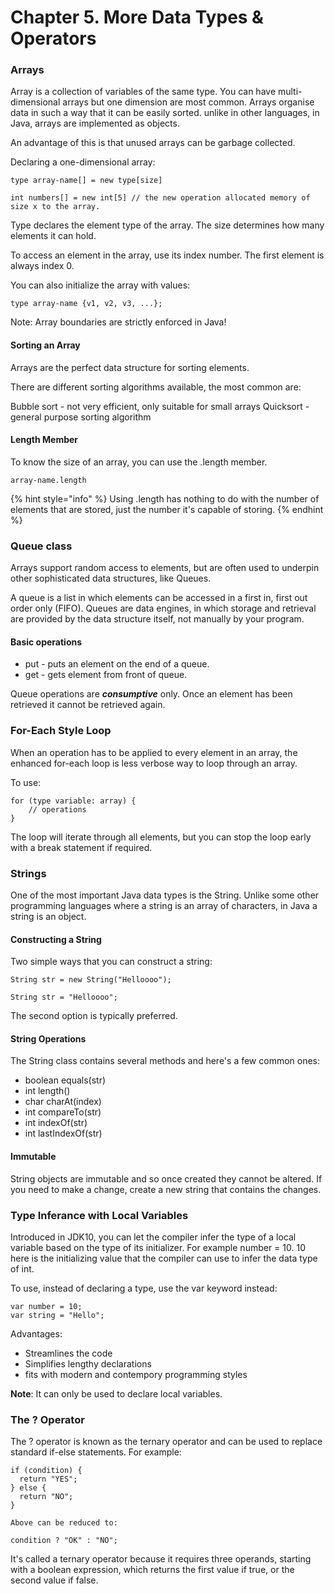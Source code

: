 # Chapter 5. More Data Types & Operators

### Arrays
Array is a collection of variables of the same type.
You can have multi-dimensional arrays but one dimension are most common. 
Arrays organise data in such a way that it can be easily sorted. 
unlike in other languages, in Java, arrays are implemented as objects.

An advantage of this is that unused arrays can be garbage collected. 

Declaring a one-dimensional array:
```aidl
type array-name[] = new type[size]

int numbers[] = new int[5] // the new operation allocated memory of size x to the array.

```
Type declares the element type of the array. The size determines how many elements it can hold.

To access an element in the array, use its index number.
The first element is always index 0. 

You can also initialize the array with values:
```aidl
type array-name {v1, v2, v3, ...}; 
```

Note: Array boundaries are strictly enforced in Java!

#### Sorting an Array

Arrays are the perfect data structure for sorting elements.

There are different sorting algorithms available, the most common are:

Bubble sort - not very efficient, only suitable for small arrays
Quicksort - general purpose sorting algorithm

#### Length Member 
To know the size of an array, you can use the .length member.
```aidl
array-name.length

```
{% hint style="info" %}
Using .length has nothing to do with the number of elements that are stored, just the number it's capable of storing.
{% endhint %}

### Queue class

Arrays support random access to elements, but are often used to underpin other sophisticated data structures, like Queues.

A queue is a list in which elements can be accessed in a first in, first out order only (FIFO).
Queues are data engines, in which storage and retrieval are provided by the data structure itself, not manually by your program.

#### Basic operations

 * put - puts an element on the end of a queue.
 * get - gets element from front of queue. 
   
Queue operations are ***consumptive*** only. Once an element has been retrieved it cannot be retrieved again.

### For-Each Style Loop

When an operation has to be applied to every element in an array, the enhanced for-each loop is less verbose way to loop through an array.

To use:
```aidl
for (type variable: array) {
    // operations
}
```
The loop will iterate through all elements, but you can stop the loop early with a break statement if required.

### Strings
One of the most important Java data types is the String. Unlike some other programming languages where a string is an array of characters, in Java a string is an 
object.

#### Constructing a String
Two simple ways that you can construct a string:
```aidl
String str = new String("Helloooo");

String str = "Helloooo";

```
The second option is typically preferred.

#### String Operations
The String class contains several methods and here's a few common ones:

- boolean equals(str)
- int length()
- char charAt(index)
- int compareTo(str)
- int indexOf(str)
- int lastIndexOf(str)

#### Immutable
String objects are immutable and so once created they cannot be altered. If you need to make a change, create a new string that contains the changes.

### Type Inferance with Local Variables
Introduced in JDK10, you can let the compiler infer the type of a local variable based on the type of its initializer. For example number = 10. 10 here is the initializing
value that the compiler can use to infer the data type of int.

To use, instead of declaring a type, use the var keyword instead:
```aidl
var number = 10;
var string = "Hello";
```
Advantages:
- Streamlines the code
- Simplifies lengthy declarations
- fits with modern and contempory programming styles

**Note**: It can only be used to declare local variables.

### The ? Operator
The ? operator is known as the ternary operator and can be used to replace standard if-else statements.
For example:

```aidl
if (condition) {
  return "YES";
} else {
  return "NO";
}

Above can be reduced to:

condition ? "OK" : "NO";

```
It's called a ternary operator because it requires three operands, starting with a boolean expression, which returns the first value if true, 
or the second value if false.




